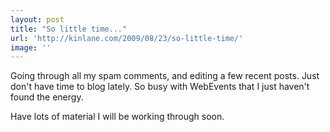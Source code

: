 ```yaml
---
layout: post
title: "So little time..."
url: 'http://kinlane.com/2009/08/23/so-little-time/'
image: ''
---
```


Going through all my spam comments, and editing a few recent posts. Just don't have time to blog lately. So busy with WebEvents that I just haven't found the energy.

Have lots of material I will be working through soon.